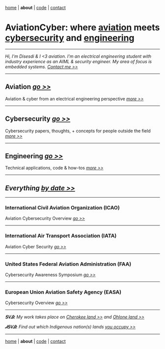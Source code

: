 [home](https://disesdi.github.io/) | **about** | <a href="https://github.com/disesdi/" target="_blank" rel="noopener noreferrer">code</a> | [contact](https://disesdi.github.io/contact.html) 

# AviationCyber: where [aviation](https://disesdi.github.io/aviation.html) meets [cybersecurity](https://disesdi.github.io/security.html) and [engineering](https://disesdi.github.io/engineering.html)

-----


*Hi, I'm Disesdi & I <3 aviation. I'm an electrical engineering student with industry experience as an AIML & security engineer. My area of focus is embedded systems. [Contact me >>](https://disesdi.github.io/contact.html)*


-------


## Aviation  [*go >>*](https://disesdi.github.io/aviation.html) 

Aviation & cyber from an electrical engineering perspective [*more >>*](https://disesdi.github.io/aviation.html)

-------

## Cybersecurity  [*go >>*](https://disesdi.github.io/security.html) 

Cybersecurity papers, thoughts, + concepts for people outside the field   [*more >>*](https://disesdi.github.io/security.html)

-------

## Engineering  [*go >>*](https://disesdi.github.io/engineering.html) 

Technical applications, code & how-tos  [*more >>*](https://disesdi.github.io/engineering.html)

-------

## *Everything [by date >>](https://disesdi.github.io/by_date.html)*

-------

### International Civil Aviation Organization (ICAO) 

Aviation Cybersecurity Overview *<a href="https://www.icao.int/aviationcybersecurity/Pages/default.aspx" target="_blank" rel="noopener noreferrer">go >></a>*

-------

### International Air Transport Association (IATA) 

Aviation Cyber Security *<a href="https://www.iata.org/en/programs/security/cyber-security/" target="_blank" rel="noopener noreferrer">go >></a>*

-------

### United States Federal Aviation Administration (FAA) 

Cybersecurity Awareness Symposium *<a href="https://www.faa.gov/air_traffic/technology/cas" target="_blank" rel="noopener noreferrer">go >></a>*   

-------

### European Union Aviation Safety Agency (EASA) 

Cybersecurity Overview *<a href="https://www.easa.europa.eu/en/domains/cyber-security/overview" target="_blank" rel="noopener noreferrer">go >></a>* 

-------


***ᎦᏙᎯ:*** *My work takes place on <a href="https://ebci.com/" target="_blank" rel="noopener noreferrer">Cherokee land >></a> and <a href="https://indigenousengineering.github.io/about/land.html">Ohlone land >></a>*

***ᏗᎦᏙᎯ:*** *Find out which Indigenous nation(s) lands <a href="https://native-land.ca/" target="_blank" rel="noopener noreferrer">you occupy >> </a>*

-------

[home](https://disesdi.github.io/) | **about** | <a href="https://github.com/disesdi/" target="_blank" rel="noopener noreferrer">code</a> | [contact](https://disesdi.github.io/contact.html)
